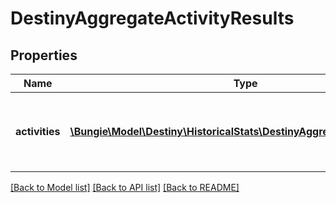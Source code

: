 # DestinyAggregateActivityResults

## Properties
Name | Type | Description | Notes
------------ | ------------- | ------------- | -------------
**activities** | [**\Bungie\Model\Destiny\HistoricalStats\DestinyAggregateActivityStats[]**](DestinyAggregateActivityStats.md) | List of all activities the player has participated in. | [optional] 

[[Back to Model list]](../README.md#documentation-for-models) [[Back to API list]](../README.md#documentation-for-api-endpoints) [[Back to README]](../README.md)


